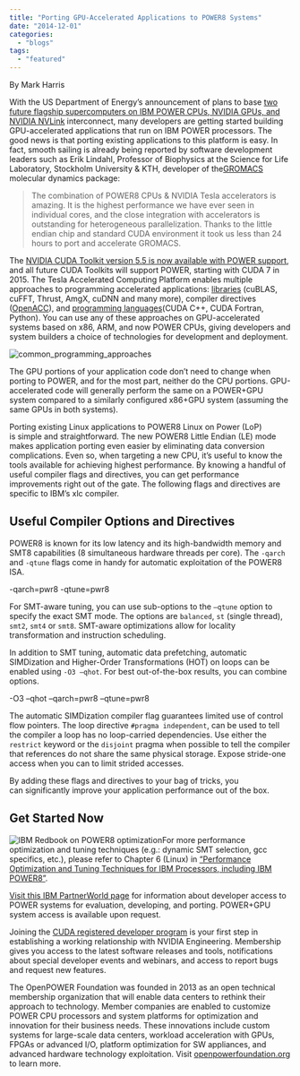 ```yaml
---
title: "Porting GPU-Accelerated Applications to POWER8 Systems"
date: "2014-12-01"
categories: 
  - "blogs"
tags: 
  - "featured"
---
```


By Mark Harris

With the US Department of Energy’s announcement of plans to base [two future flagship supercomputers on IBM POWER CPUs, NVIDIA GPUs, and NVIDIA NVLink](http://devblogs.nvidia.com/parallelforall/how-nvlink-will-enable-faster-easier-multi-gpu-computing/) interconnect, many developers are getting started building GPU-accelerated applications that run on IBM POWER processors. The good news is that porting existing applications to this platform is easy. In fact, smooth sailing is already being reported by software development leaders such as Erik Lindahl, Professor of Biophysics at the Science for Life Laboratory, Stockholm University & KTH, developer of the[GROMACS](http://www.gromacs.org/) molecular dynamics package:

> The combination of POWER8 CPUs & NVIDIA Tesla accelerators is amazing. It is the highest performance we have ever seen in individual cores, and the close integration with accelerators is outstanding for heterogeneous parallelization. Thanks to the little endian chip and standard CUDA environment it took us less than 24 hours to port and accelerate GROMACS.

The [NVIDIA CUDA Toolkit version 5.5 is now available with POWER support](https://developer.nvidia.com/cuda-downloads-power8), and all future CUDA Toolkits will support POWER, starting with CUDA 7 in 2015. The Tesla Accelerated Computing Platform enables multiple approaches to programming accelerated applications: [libraries](https://developer.nvidia.com/gpu-accelerated-libraries) (cuBLAS, cuFFT, Thrust, AmgX, cuDNN and many more), compiler directives ([OpenACC](http://openacc.org/)), and [programming languages](https://developer.nvidia.com/language-solutions)(CUDA C++, CUDA Fortran, Python). You can use any of these approaches on GPU-accelerated systems based on x86, ARM, and now POWER CPUs, giving developers and system builders a choice of technologies for development and deployment.

![common_programming_approaches](images/common_programming_approaches.png)

The GPU portions of your application code don’t need to change when porting to POWER, and for the most part, neither do the CPU portions. GPU-accelerated code will generally perform the same on a POWER+GPU system compared to a similarly configured x86+GPU system (assuming the same GPUs in both systems).

Porting existing Linux applications to POWER8 Linux on Power (LoP) is simple and straightforward. The new POWER8 Little Endian (LE) mode makes application porting even easier by eliminating data conversion complications. Even so, when targeting a new CPU, it’s useful to know the tools available for achieving highest performance. By knowing a handful of useful compiler flags and directives, you can get performance improvements right out of the gate. The following flags and directives are specific to IBM’s xlc compiler.

## Useful Compiler Options and Directives

POWER8 is known for its low latency and its high-bandwidth memory and SMT8 capabilities (8 simultaneous hardware threads per core). The `-qarch` and `-qtune` flags come in handy for automatic exploitation of the POWER8 ISA.

\-qarch\=pwr8 \-qtune\=pwr8

For SMT-aware tuning, you can use sub-options to the `–qtune` option to specify the exact SMT mode. The options are `balanced`, `st` (single thread), `smt2`, `smt4` or `smt8`. SMT-aware optimizations allow for locality transformation and instruction scheduling.

In addition to SMT tuning, automatic data prefetching, automatic SIMDization and Higher-Order Transformations (HOT) on loops can be enabled using `-O3 –qhot`. For best out-of-the-box results, you can combine options.

\-O3 –qhot –qarch\=pwr8 –qtune\=pwr8

The automatic SIMDization compiler flag guarantees limited use of control flow pointers. The loop directive `#pragma independent`, can be used to tell the compiler a loop has no loop-carried dependencies. Use either the `restrict` keyword or the `disjoint` pragma when possible to tell the compiler that references do not share the same physical storage. Expose stride-one access when you can to limit strided accesses.

By adding these flags and directives to your bag of tricks, you can significantly improve your application performance out of the box.

## Get Started Now

![IBM Redbook on POWER8 optimization](images/IBM_Redbook_POWER8_cover.jpg)For more performance optimization and tuning techniques (e.g.: dynamic SMT selection, gcc specifics, etc.), please refer to Chapter 6 (Linux) in [“Performance Optimization and Tuning Techniques for IBM Processors, including IBM POWER8”](http://www.redbooks.ibm.com/abstracts/sg248171.html).

[Visit this IBM PartnerWorld page](https://www-304.ibm.com/partnerworld/wps/servlet/ContentHandler/stg_com_sys-hardware-for-solution-development) for information about developer access to POWER systems for evaluation, developing, and porting. POWER+GPU system access is available upon request.

Joining the [CUDA registered developer program](https://developer.nvidia.com/cuda-registered-developer-program) is your first step in establishing a working relationship with NVIDIA Engineering. Membership gives you access to the latest software releases and tools, notifications about special developer events and webinars, and access to report bugs and request new features.

The OpenPOWER Foundation was founded in 2013 as an open technical membership organization that will enable data centers to rethink their approach to technology. Member companies are enabled to customize POWER CPU processors and system platforms for optimization and innovation for their business needs. These innovations include custom systems for large-scale data centers, workload acceleration with GPUs, FPGAs or advanced I/O, platform optimization for SW appliances, and advanced hardware technology exploitation. Visit [openpowerfoundation.org](https://openpowerfoundation.org/) to learn more.
